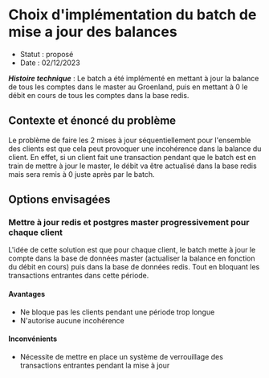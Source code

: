# Choix d'implémentation du batch de mise a jour des balances

* Statut : proposé
* Date : 02/12/2023

***Histoire technique*** : Le batch a été implémenté en mettant à jour la balance de tous les comptes dans le master au Groenland, puis en
mettant à 0 le débit en cours de tous les comptes dans la base redis.

## Contexte et énoncé du problème
Le problème de faire les 2 mises à jour séquentiellement pour l'ensemble des clients est que cela peut provoquer une
incohérence dans la balance du client. En effet, si un client fait une transaction pendant que le batch est en train de
mettre à jour le master, le débit va être actualisé dans la base redis mais sera remis à 0 juste après par le batch.

## Options envisagées
### Mettre à jour redis et postgres master progressivement pour chaque client
L'idée de cette solution est que pour chaque client, le batch mette à jour le compte dans la base de données master
(actualiser la balance en fonction du débit en cours) puis dans la base de données redis. Tout en bloquant les
transactions entrantes dans cette période.
#### Avantages
* Ne bloque pas les clients pendant une période trop longue
* N'autorise aucune incohérence
#### Inconvénients
* Nécessite de mettre en place un système de verrouillage des transactions entrantes pendant la mise à jour